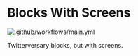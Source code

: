 # Blocks With Screens

![.github/workflows/main.yml](https://github.com/johnboiles/blocks-with-screens/workflows/.github/workflows/main.yml/badge.svg)

Twitterversary blocks, but with screens.
